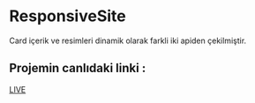 # ResponsiveSite
Card içerik ve resimleri dinamik olarak farkli iki apiden çekilmiştir.
## Projemin canlıdaki linki :

[LIVE](https://rumeysayuk.github.io/ResponsiveSite/)

